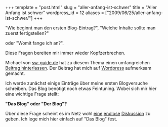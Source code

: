 +++
template = "post.html"
slug = "aller-anfang-ist-schwer"
title = "Aller Anfang ist schwer"
wordpress_id = 12
aliases = ["2009/06/25/aller-anfang-ist-schwer/"]
+++

"Wie beginnt man den ersten Blog-Eintrag?",
"Welche Inhalte sollte man zuerst fertigstellen?"

oder "Womit fange ich an?".

Diese Fragen bereiten mir immer wieder Kopfzerbrechen.

Michael von [sw-guide.de](http://sw-guide.de/) hat zu diesem Thema einen umfangreichen [Beitrag hinterlassen](http://sw-guide.de/webdienste-blogging/wie-starte-ich-ein-blog-und-mache-dieses-bekannt/).
Der Beitrag hat mich auf [Wordpress](http://wordpress.org/) aufmerksam gemacht.

Ich werde zunächst einige Einträge über meine ersten Blogversuche schreiben. Das Blog benötigt noch etwas Feintuning. Wobei sich mir hier eine wichtige Frage stellt:

**"Das Blog" oder "Der Blog"?**

Über diese Frage scheint es im Netz wohl [eine](http://www.tagesschau.de/schlusslicht/meldung109304.html) [endlose](http://das-nicht-der-blog.blogspot.com/) [Diskussion](http://blog.handelsblatt.de/indiskretion/eintrag.php?id=1371) zu geben. Ich lege mich hier einfach auf "Das Blog" fest.
